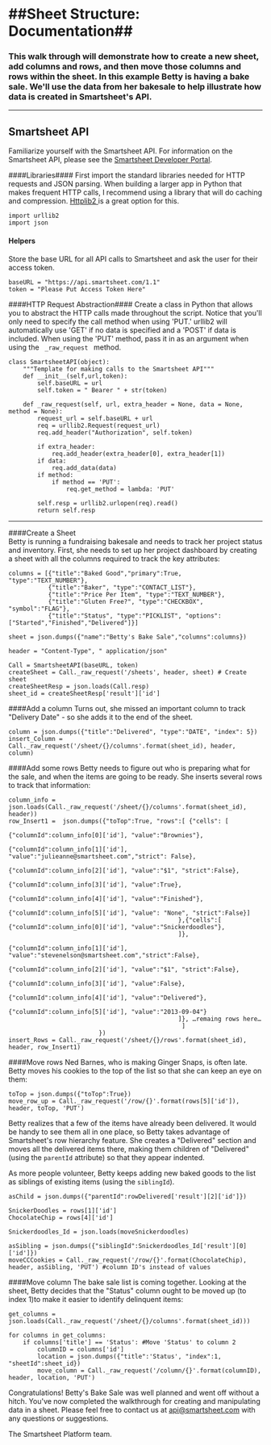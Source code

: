 ##Sheet Structure: Documentation##
=======
### This walk through will demonstrate how to create a new sheet, add columns and rows, and then move those columns and rows within the sheet. In this example Betty is having a bake sale. We'll use the data from her bakesale to help illustrate how data is created in Smartsheet's API. ###
--------------------

Smartsheet API
---
Familiarize yourself with the Smartsheet API. For information on the Smartsheet API, please see the [Smartsheet Developer Portal](http://smartsheet.com/developers).

####Libraries####
First import the standard libraries needed for HTTP requests and JSON parsing. When building a larger app in Python that makes frequent HTTP calls, I recommend using a library that will do caching and compression. <a href = "https://code.google.com/p/httplib2/"> Httplib2 </a> is a great option for this.

	import urllib2
	import json
	
#### Helpers ####
Store the base URL for all API calls to Smartsheet and ask the user for their access token.

	baseURL = "https://api.smartsheet.com/1.1"
	token = "Please Put Access Token Here"
	
####HTTP Request Abstraction####
Create a class in Python that allows you to abstract the HTTP calls made throughout the script. Notice that you'll only need to specify the call method when using 'PUT.' urllib2 will automatically use 'GET' if no data is specified and a 'POST' if data is included. When using the 'PUT' method, pass it in as an argument when using the <code> _raw_request </code> method.

	class SmartsheetAPI(object):
    	"""Template for making calls to the Smartsheet API"""
    	def __init__(self,url,token):
        	self.baseURL = url
        	self.token = " Bearer " + str(token)

    	def _raw_request(self, url, extra_header = None, data = None, method = None):
        	request_url = self.baseURL + url
        	req = urllib2.Request(request_url)
        	req.add_header("Authorization", self.token)

        	if extra_header:
            	req.add_header(extra_header[0], extra_header[1])
        	if data:
            	req.add_data(data)
        	if method:
            	if method == 'PUT':
                	req.get_method = lambda: 'PUT'

        	self.resp = urllib2.urlopen(req).read()
        	return self.resp
------------
####Create a Sheet  
Betty is running a fundraising bakesale and needs to track her project status and inventory.  First, she needs to set up her project dashboard by creating a sheet with all the columns required to track the key attributes:  
	
	columns = [{"title":"Baked Good","primary":True, "type":"TEXT_NUMBER"},
    	       {"title":"Baker", "type":"CONTACT_LIST"},
        	   {"title":"Price Per Item", "type":"TEXT_NUMBER"},
           	   {"title":"Gluten Free?", "type":"CHECKBOX", "symbol":"FLAG"},
           	   {"title":"Status", "type":"PICKLIST", "options":["Started","Finished","Delivered"]}]

	sheet = json.dumps({"name":"Betty's Bake Sale","columns":columns})

	header = "Content-Type", " application/json"

	Call = SmartsheetAPI(baseURL, token)
	createSheet = Call._raw_request('/sheets', header, sheet) # Create sheet
	createSheetResp = json.loads(Call.resp)
	sheet_id = createSheetResp['result']['id']
	
####Add a column
Turns out, she missed an important column to track "Delivery Date" - so she adds it to the end of the sheet. 

	column = json.dumps({"title":"Delivered", "type":"DATE", "index": 5})
	insert_Column = Call._raw_request('/sheet/{}/columns'.format(sheet_id), header, column)
	
####Add some rows
Betty needs to figure out who is preparing what for the sale, and when the items are going to be ready.  She inserts several rows to track that information:


	column_info = json.loads(Call._raw_request('/sheet/{}/columns'.format(sheet_id), header))
	row_Insert1 =  json.dumps({"toTop":True, "rows":[ {"cells": [ 
												    {"columnId":column_info[0]['id'], "value":"Brownies"},
                                                    {"columnId":column_info[1]['id'], "value":"julieanne@smartsheet.com","strict": False},
                                                    {"columnId":column_info[2]['id'], "value":"$1", "strict":False},
                                                    {"columnId":column_info[3]['id'], "value":True},
                                                    {"columnId":column_info[4]['id'], "value":"Finished"},
                                                    {"columnId":column_info[5]['id'], "value": "None", "strict":False}]
                                                   },{"cells":[ {"columnId":column_info[0]['id'], "value":"Snickerdoodles"},
                                                   ]}, 
                                                   {"columnId":column_info[1]['id'], "value":"stevenelson@smartsheet.com","strict":False},
                                                    {"columnId":column_info[2]['id'], "value":"$1", "strict":False},
                                                    {"columnId":column_info[3]['id'], "value":False},
                                                    {"columnId":column_info[4]['id'], "value":"Delivered"},
                                                    {"columnId":column_info[5]['id'], "value":"2013-09-04"}
                                                   ]}, …remaing rows here…          
                                                    ] 
                             })
	insert_Rows = Call._raw_request('/sheet/{}/rows'.format(sheet_id), header, row_Insert1)

####Move rows
Ned Barnes, who is making Ginger Snaps, is often late.  Betty moves his cookies to the top of the list so that she can keep an eye on them:

	toTop = json.dumps({"toTop":True})
	move_row_up = Call._raw_request('/row/{}'.format(rows[5]['id']), header, toTop, 'PUT')
                                  
                         
Betty realizes that a few of the items have already been delivered.  It would be handy to see them all in one place, so Betty takes advantage of Smartsheet's row hierarchy feature. She creates a "Delivered" section and moves all the delivered items there, making them children of "Delivered" (using the <code>parentId</code> attribute) so that they appear indented.

As more people volunteer, Betty keeps adding new baked goods to the list as siblings of existing items (using the <code>siblingId</code>).

	asChild = json.dumps({"parentId":rowDelivered['result'][2]['id']})

	SnickerDoodles = rows[1]['id']
	ChocolateChip = rows[4]['id']

	Snickerdoodles_Id = json.loads(moveSnickerdoodles)

	asSibling = json.dumps({"siblingId":Snickerdoodles_Id['result'][0]['id']})
	moveCCCookies = Call._raw_request('/row/{}'.format(ChocolateChip), header, asSibling, 'PUT') #column ID's instead of values                    


	
####Move column
The bake sale list is coming together.  Looking at the sheet, Betty decides that the "Status" column ought to be moved up (to index 1)to make it easier to identify delinquent items:

	get_columns = json.loads(Call._raw_request('/sheet/{}/columns'.format(sheet_id)))

	for columns in get_columns:
    	if columns['title'] == 'Status': #Move 'Status' to column 2
        	columnID = columns['id']
        	location = json.dumps({"title":'Status', "index":1, "sheetId":sheet_id})
        	move_column = Call._raw_request('/column/{}'.format(columnID), header, location, 'PUT')
        	
Congratulations! Betty's Bake Sale was well planned and went off without a hitch. You've now completed the walkthrough for creating and manipulating data in a sheet. Please feel free to contact us at api@smartsheet.com with any questions or suggestions.

The Smartsheet Platform team.